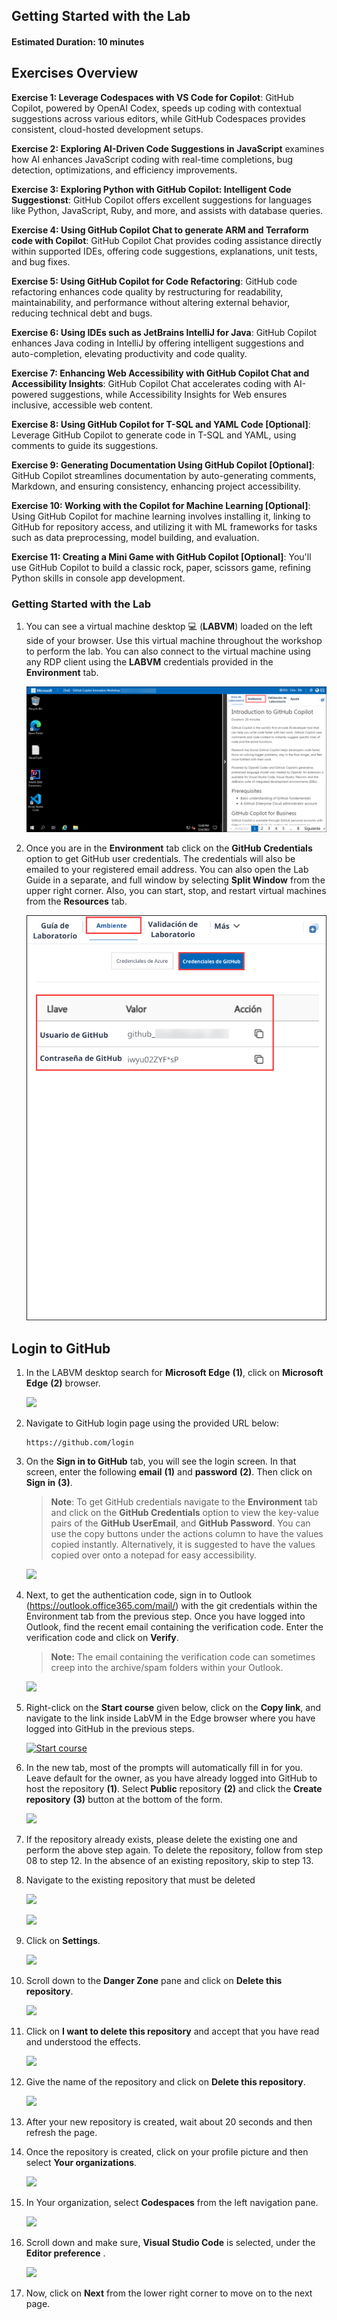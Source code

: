 ## Getting Started with the Lab

#### Estimated Duration: 10 minutes

## Exercises Overview

**Exercise 1: Leverage Codespaces with VS Code for Copilot**: GitHub Copilot, powered by OpenAI Codex, speeds up coding with contextual suggestions across various editors, while GitHub Codespaces provides consistent, cloud-hosted development setups.

**Exercise 2: Exploring AI-Driven Code Suggestions in JavaScript** examines how AI enhances JavaScript coding with real-time completions, bug detection, optimizations, and efficiency improvements.

**Exercise 3: Exploring Python with GitHub Copilot: Intelligent Code Suggestionst**: GitHub Copilot offers excellent suggestions for languages like Python, JavaScript, Ruby, and more, and assists with database queries.

**Exercise 4: Using GitHub Copilot Chat to generate ARM and Terraform code with Copilot**: GitHub Copilot Chat provides coding assistance directly within supported IDEs, offering code suggestions, explanations, unit tests, and bug fixes.

**Exercise 5: Using GitHub Copilot for Code Refactoring**: GitHub code refactoring enhances code quality by restructuring for readability, maintainability, and performance without altering external behavior, reducing technical debt and bugs.

**Exercise 6: Using IDEs such as JetBrains IntelliJ for Java**: GitHub Copilot enhances Java coding in IntelliJ by offering intelligent suggestions and auto-completion, elevating productivity and code quality.

**Exercise 7: Enhancing Web Accessibility with GitHub Copilot Chat and Accessibility Insights**: GitHub Copilot Chat accelerates coding with AI-powered suggestions, while Accessibility Insights for Web ensures inclusive, accessible web content.

**Exercise 8: Using GitHub Copilot for T-SQL and YAML Code [Optional]**: Leverage GitHub Copilot to generate code in T-SQL and YAML, using comments to guide its suggestions.

**Exercise 9: Generating Documentation Using GitHub Copilot [Optional]**: GitHub Copilot streamlines documentation by auto-generating comments, Markdown, and ensuring consistency, enhancing project accessibility.

**Exercise 10: Working with the Copilot for Machine Learning [Optional]**: Using GitHub Copilot for machine learning involves installing it, linking to GitHub for repository access, and utilizing it with ML frameworks for tasks such as data preprocessing, model building, and evaluation.

**Exercise 11: Creating a Mini Game with GitHub Copilot [Optional]**: You'll use GitHub Copilot to build a classic rock, paper, scissors game, refining Python skills in console app development.

### Getting Started with the Lab

1. You can see a virtual machine desktop 💻 (**LABVM**) loaded on the left side of your browser. Use this virtual machine throughout the workshop to perform the lab. You can also connect to the virtual machine using any RDP client using the **LABVM** credentials provided in the **Environment** tab.
   
   ![](../media/gettingstarted-v2-first.png)

1. Once you are in the **Environment** tab click on the **GitHub Credentials** option to get GitHub user credentials. The credentials will also be emailed to your registered email address. You can also open the Lab Guide in a separate, and full window by selecting **Split Window** from the upper right corner. Also, you can start, stop, and restart virtual machines from the **Resources** tab.
 
   ![](../media/gettingstarted-v2-01.png)
 
## Login to GitHub

1. In the LABVM desktop search for **Microsoft Edge** **(1)**, click on **Microsoft Edge** **(2)** browser.

   ![](../media/Edge.png)

1. Navigate to GitHub login page using the provided URL below:
   ```
   https://github.com/login
   ```
   
1. On the **Sign in to GitHub** tab, you will see the login screen. In that screen, enter the following **email** **(1)** and **password** **(2)**. Then click on **Sign in** **(3)**. 

   >**Note**: To get GitHub credentials navigate to the **Environment** tab and click on the **GitHub Credentials** option to view the key-value pairs of the **GitHub UserEmail**, and **GitHub Password**. You can use the copy buttons under the actions column to have the values copied instantly. Alternatively, it is suggested to have the values copied over onto a notepad for easy accessibility. 
   
   ![](../media/github-login.png)
          
1. Next, to get the authentication code, sign in to Outlook (https://outlook.office365.com/mail/) with the git credentials within the Environment tab from the previous step. Once you have logged into Outlook, find the recent email containing the verification code. Enter the verification code and click on **Verify**.

   >**Note:** The email containing the verification code can sometimes creep into the archive/spam folders within your Outlook.

   ![](../media/authgit.png)

1. Right-click on the **Start course** given below, click on the **Copy link**, and navigate to the link inside LabVM in the Edge browser where you have logged into GitHub in the previous steps.

   <!-- For start course, run in JavaScript:
   'https://github.com/new?' + new URLSearchParams({
     template_owner: 'skills',
     template_name: 'copilot-codespaces-vscode',
     owner: '@me',
     name: 'skills-copilot-codespaces-vscode',
     description: 'My clone repository',
     visibility: 'public',
   }).toString()
   -->

   [![Start course](https://user-images.githubusercontent.com/1221423/235727646-4a590299-ffe5-480d-8cd5-8194ea184546.svg)](https://github.com/new?template_owner=skills&template_name=copilot-codespaces-vscode&owner=%40me&name=skills-copilot-codespaces-vscode&description=My+clone+repository&visibility=public)
   
1. In the new tab, most of the prompts will automatically fill in for you. Leave default for the owner, as you have already logged into GitHub to host the repository **(1)**. Select **Public** repository **(2)** and click the **Create repository** **(3)** button at the bottom of the form.

   ![](../media/skills-new-repo.png)

1. If the repository already exists, please delete the existing one and perform the above step again. To delete the repository, 
follow from step 08 to step 12. In the absence of an existing repository, skip to step 13.

1. Navigate to the existing repository that must be deleted

   ![](../media/gs-6.png)
   
   ![](../media/gs-5.png)
      
1. Click on **Settings**.

     ![](../media/gs-1.png)

1. Scroll down to the **Danger Zone** pane and click on **Delete this repository**.

     ![](../media/gs-2.png)

1. Click on **I want to delete this repository** and accept that you have read and understood the effects.

     ![](../media/gs-3.png)

1. Give the name of the repository and click on **Delete this repository**.

     ![](../media/gs-4.png)

1. After your new repository is created, wait about 20 seconds and then refresh the page.

1. Once the repository is created, click on your profile picture and then select **Your organizations**.

   ![](../media/organization.png)

1. In Your organization, select **Codespaces** from the left navigation pane.

   ![](../media/codespace.png)

1. Scroll down and make sure, **Visual Studio Code** is selected, under the **Editor preference** .

     ![](../media/vscode1.png)

1. Now, click on **Next** from the lower right corner to move on to the next page.
